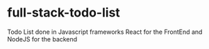 # full-stack-todo-list
Todo List done in Javascript frameworks React for the FrontEnd and NodeJS for the backend
